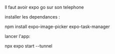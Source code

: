 Il faut avoir expo go sur son telephone


installer les dependances :

npm install expo-image-picker expo-task-manager

lancer l'app:

npx expo start --tunnel
